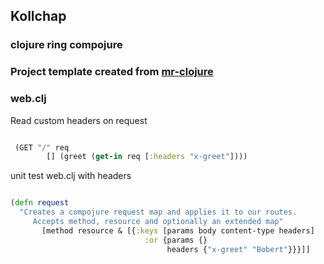 ## Kollchap

### clojure ring compojure

### Project template created from [mr-clojure](https://github.com/mixradio/mr-clojure)

### web.clj

Read custom headers on request 

~~~ clojure

 (GET "/" req
        [] (greet (get-in req [:headers "x-greet"])))

~~~

unit test web.clj with headers

~~~ clojure

(defn request
  "Creates a compojure request map and applies it to our routes.
     Accepts method, resource and optionally an extended map"
       [method resource & [{:keys [params body content-type headers]
                              :or {params {}
                                   headers {"x-greet" "Bobert"}}}]]


~~~




